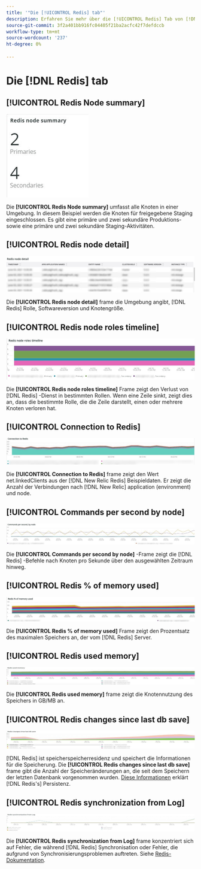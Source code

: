 ```yaml
---
title: '"Die [!UICONTROL Redis] tab"'
description: Erfahren Sie mehr über die [!UICONTROL Redis] Tab von [!DNL Observation for Adobe Commerce].
source-git-commit: 3f2a401bb916fc04405f21ba2acfc42f7defdccb
workflow-type: tm+mt
source-wordcount: '237'
ht-degree: 0%

---
```


# Die [!DNL Redis] tab

## [!UICONTROL Redis Node summary]

![Zusammenfassung des Redis-Knotens](../../assets/tools/observation-for-adobe-commerce/redis-tab-1.jpg)

Die **[!UICONTROL Redis Node summary]** umfasst alle Knoten in einer Umgebung. In diesem Beispiel werden die Knoten für freigegebene Staging eingeschlossen. Es gibt eine primäre und zwei sekundäre Produktions- sowie eine primäre und zwei sekundäre Staging-Aktivitäten.

## [!UICONTROL Redis node detail]

![Redis node detail](../../assets/tools/observation-for-adobe-commerce/redis-tab-2.jpg)

Die **[!UICONTROL Redis node detail]** frame die Umgebung angibt, [!DNL Redis] Rolle, Softwareversion und Knotengröße.

## [!UICONTROL Redis node roles timeline]

![Überarbeitet die Timeline der Knotenrollen](../../assets/tools/observation-for-adobe-commerce/redis-tab-3.jpg)

Die **[!UICONTROL Redis node roles timeline]** Frame zeigt den Verlust von [!DNL Redis] -Dienst in bestimmten Rollen. Wenn eine Zeile sinkt, zeigt dies an, dass die bestimmte Rolle, die die Zeile darstellt, einen oder mehrere Knoten verloren hat.

## [!UICONTROL Connection to Redis]

![Verbindung zu Redis](../../assets/tools/observation-for-adobe-commerce/redis-tab-4.jpg)

Die **[!UICONTROL Connection to Redis]** frame zeigt den Wert net.linkedClients aus der [!DNL New Relic Redis] Beispieldaten. Er zeigt die Anzahl der Verbindungen nach [!DNL New Relic] application (environment) und node.

## [!UICONTROL Commands per second by node]

![Befehle pro Sekunde nach Knoten](../../assets/tools/observation-for-adobe-commerce/redis-tab-5.jpg)

Die **[!UICONTROL Commands per second by node]** -Frame zeigt die [!DNL Redis] -Befehle nach Knoten pro Sekunde über den ausgewählten Zeitraum hinweg.

## [!UICONTROL Redis % of memory used]

![Redis % des verwendeten Speichers](../../assets/tools/observation-for-adobe-commerce/redis-tab-6.jpg)

Die **[!UICONTROL Redis % of memory used]** Frame zeigt den Prozentsatz des maximalen Speichers an, der vom [!DNL Redis] Server.

## [!UICONTROL Redis used memory]

![Verwendeter Speicher zurücksetzen](../../assets/tools/observation-for-adobe-commerce/redis-tab-7.jpg)

Die **[!UICONTROL Redis used memory]** frame zeigt die Knotennutzung des Speichers in GB/MB an.

## [!UICONTROL Redis changes since last db save]

![Ändert Änderungen seit dem letzten db-Speichern](../../assets/tools/observation-for-adobe-commerce/redis-tab-8.jpg)

[!DNL Redis] ist speicherspeicherresidenz und speichert die Informationen für die Speicherung. Die **[!UICONTROL Redis changes since last db save]** frame gibt die Anzahl der Speicheränderungen an, die seit dem Speichern der letzten Datenbank vorgenommen wurden. [Diese Informationen](https://redis.io/docs/manual/persistence/) erklärt [!DNL Redis's] Persistenz.

## [!UICONTROL Redis synchronization from Log]

![Redivensynchronisation aus Protokoll](../../assets/tools/observation-for-adobe-commerce/redis-tab-9.jpg)

Die **[!UICONTROL Redis synchronization from Log]** frame konzentriert sich auf Fehler, die während [!DNL Redis] Synchronisation oder Fehler, die aufgrund von Synchronisierungsproblemen auftreten. Siehe [Redis-Dokumentation](https://redis.io/docs/).
